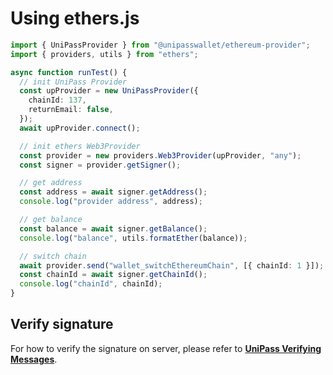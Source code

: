 # Using ethers.js

```ts
import { UniPassProvider } from "@unipasswallet/ethereum-provider";
import { providers, utils } from "ethers";

async function runTest() {
  // init UniPass Provider
  const upProvider = new UniPassProvider({
    chainId: 137,
    returnEmail: false,
  });
  await upProvider.connect();

  // init ethers Web3Provider
  const provider = new providers.Web3Provider(upProvider, "any");
  const signer = provider.getSigner();

  // get address
  const address = await signer.getAddress();
  console.log("provider address", address);

  // get balance
  const balance = await signer.getBalance();
  console.log("balance", utils.formatEther(balance));

  // switch chain
  await provider.send("wallet_switchEthereumChain", [{ chainId: 1 }]);
  const chainId = await signer.getChainId();
  console.log("chainId", chainId);
}
```

## Verify signature

For how to verify the signature on server, please refer to [**UniPass Verifying Messages**](../verifying-messages/01-unipass-verifying-messages.mdx).